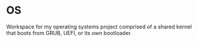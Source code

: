 # OS
Workspace for my operating systems project comprised of a shared kernel that boots from GRUB, UEFI, or its own bootloader.
